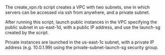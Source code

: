 The create_vpn.rb script creates a VPC with two subnets, one in which
servers can be accessed via ssh from anywhere, and a private subnet.

After running this script, launch public instances in the VPC specifying the 
public subnet in us-east-1d, with a public IP address, and use the 
launch-sg created by the script.

Private instances are launched in the us-east-1c subnet, with a private
IP address (e.g. 10.0.1.99) using the private-subnet-launch-sg security
group.


